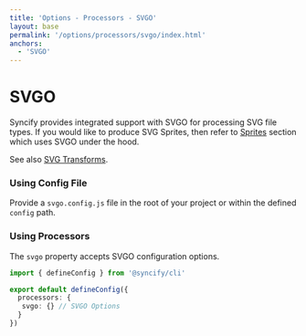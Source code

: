 ```yaml
---
title: 'Options - Processors - SVGO'
layout: base
permalink: '/options/processors/svgo/index.html'
anchors:
  - 'SVGO'
---
```


# SVGO

Syncify provides integrated support with SVGO for processing SVG file types. If you would like to produce SVG Sprites, then refer to [Sprites](#) section which uses SVGO under the hood.

See also [SVG Transforms](#).

### Using Config File

Provide a `svgo.config.js` file in the root of your project or within the defined `config` path.

### Using Processors

The `svgo` property accepts SVGO configuration options.

<!-- prettier-ignore -->
```ts
import { defineConfig } from '@syncify/cli'

export default defineConfig({
  processors: {
   svgo: {} // SVGO Options
  }
})
```
